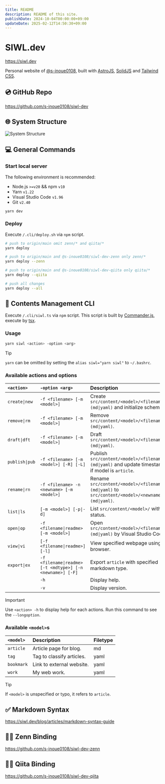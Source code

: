 ```yaml
---
title: README
description: README of this site.
publishDate: 2024-10-04T00:00:00+09:00
updateDate: 2025-02-12T14:50:30+09:00
---
```


# SIWL.dev

https://siwl.dev

Personal website of [@s-inoue0108](https://github.com/s-inoue0108), built with [AstroJS](https://astro.build/), [SolidJS](https://solidjs.com) and [Tailwind CSS](https://tailwindcss.com).

## 💿 GitHub Repo

https://github.com/s-inoue0108/siwl-dev

## 🌐 System Structure

![System Structure](/structure.drawio.svg)

## 💻 General Commands

### Start local server

The following environment is recommended:

- Node.js `>=v20` && npm `v10`
- Yarn `v1.22`
- Visual Studio Code `v1.96`
- Git `v2.40`

```bash
yarn dev
```

### Deploy

Execute `/.cli/deploy.sh` via `npm` script.

```bash
# push to origin/main omit zenn/* and qiita/*
yarn deploy

# push to origin/main and @s-inoue0108/siwl-dev-zenn only zenn/*
yarn deploy --zenn

# push to origin/main and @s-inoue0108/siwl-dev-qiita only qiita/*
yarn deploy --qiita

# push all changes
yarn deploy --all
```

## 📂 Contents Management CLI

Execute `/.cli/siwl.ts` via `npm` script. This script is built by [Commander.js](https://github.com/tj/commander.js), execute by [tsx](https://github.com/privatenumber/tsx).

### Usage

```bash
yarn siwl <action> -option <arg>
```

> [!TIP]
> 
> `yarn` can be omitted by setting the `alias siwl="yarn siwl"` to `~/.bashrc`.

### Available actions and options

| `<action>`     | `-option <arg>`                                           | Description                                                                                       |
| :------------- | :-------------------------------------------------------- | :------------------------------------------------------------------------------------------------ |
| `create\|new`  | `-f <filename> [-m <model>]`                              | Create `src/content/<model>/<filename>.(md\|yaml)` and initialize schema.                         |
| `remove\|rm`   | `-f <filename> [-m <model>]`                              | Remove `src/content/<model>/<filename>.(md\|yaml)`.                                               |
| `draft\|dft`   | `-f <filename> [-m <model>]`                              | Draft `src/content/<model>/<filename>.(md\|yaml)`.                                                |
| `publish\|pub` | `-f <filename> [-m <model>] [-R] [-L]`                    | Publish `src/content/<model>/<filename>.(md\|yaml)` and update timestamp if model is `article`.   |
| `rename\|rn`   | `-f <filename> -n <newname> [-m <model>]`                 | Rename `src/content/<model>/<filename>.(md\|yaml)` to `src/content/<model>/<newname>.(md\|yaml)`. |
| `list\|ls`     | `[-m <model>] [-p\|-d]`                                   | List `src/content/<model>/` with status.                                                          |
| `open\|op`     | `-f <filename\|readme> [-m <model>]`                      | Open `src/content/<model>/<filename>.(md\|yaml)` by Visual Studio Code.                           |
| `view\|vi`     | `[-f <filename\|readme>] [-l]`                            | View specified webpage using browser.                                                             |
| `export\|ex`   | `-f <filename\|readme> [-t <mdtype>] [-n <newname>] [-F]` | Export `article` with specified markdown type.                                                    |
|                | `-h`                                                      | Display help.                                                                                     |
|                | `-v`                                                      | Display version.                                                                                  |

> [!IMPORTANT]
> 
> Use `<action> -h` to display help for each actions. Run this command to see the `--longoption`.

### Available `<model>`s

| `<model>`  | Description               | Filetype |
| :--------- | :------------------------ | :------- |
| `article`  | Article page for blog.    | md       |
| `tag`      | Tag to classify articles. | yaml     |
| `bookmark` | Link to external website. | yaml     |
| `work`     | My web work.              | yaml     |

> [!TIP]
> 
> If `<model>` is unspecified or typo, it refers to `article`.

## ✅ Markdown Syntax

https://siwl.dev/blog/articles/markdown-syntax-guide

## 🧑‍💻 Zenn Binding

https://github.com/s-inoue0108/siwl-dev-zenn

## 🧑‍💻 Qiita Binding

https://github.com/s-inoue0108/siwl-dev-qiita